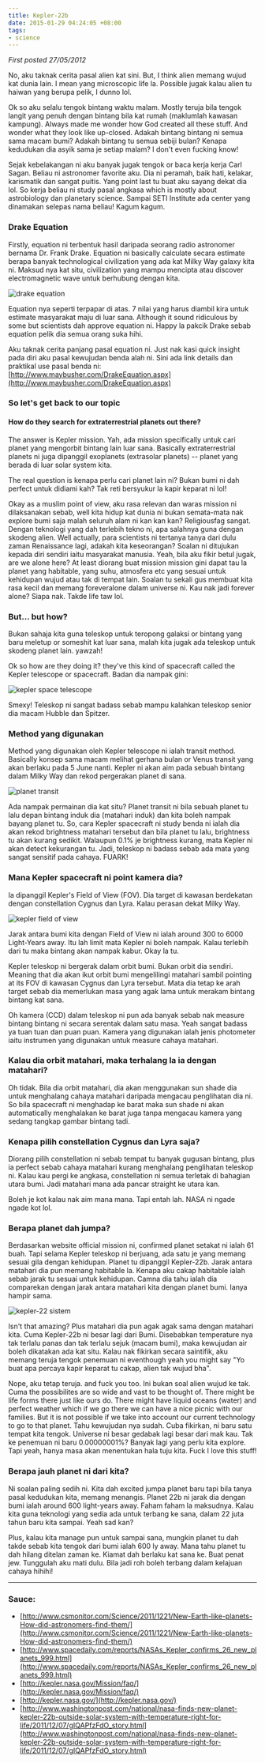 ```yaml
---
title: Kepler-22b
date: 2015-01-29 04:24:05 +08:00
tags:
- science
---
```


*First posted 27/05/2012*

No, aku taknak cerita pasal alien kat sini. But, I think alien memang wujud kat dunia lain. I mean yang microscopic life la. Possible jugak kalau alien tu haiwan yang berupa pelik, I dunno lol.

Ok so aku selalu tengok bintang waktu malam. Mostly teruja bila tengok langit yang penuh dengan bintang bila kat rumah (maklumlah kawasan kampung). Always made me wonder how God created all these stuff. And wonder what they look like up-closed. Adakah bintang bintang ni semua sama macam bumi? Adakah bintang tu semua sebiji bulan? Kenapa kedudukan dia asyik sama je setiap malam? I don't even fucking know!

Sejak kebelakangan ni aku banyak jugak tengok or baca kerja kerja Carl Sagan. Beliau ni astronomer favorite aku. Dia ni peramah, baik hati, kelakar, karismatik dan sangat puitis. Yang point last tu buat aku sayang dekat dia lol. So kerja beliau ni study pasal angkasa which is mostly about astrobiology dan planetary science. Sampai SETI Institute ada center yang dinamakan selepas nama beliau! Kagum kagum.

### Drake Equation

Firstly, equation ni terbentuk hasil daripada seorang radio astronomer bernama Dr. Frank Drake. Equation ni basically calculate secara estimate berapa banyak technological civilization yang ada kat Milky Way galaxy kita ni. Maksud nya kat situ, civilization yang mampu mencipta atau discover electromagnetic wave untuk berhubung dengan kita.

![drake equation](http://4.bp.blogspot.com/-xXl2Vh_tr3U/T8EGkNtVE5I/AAAAAAAAAaw/pnr5icMABjA/s400/drake.png)

Equation nya seperti terpapar di atas. 7 nilai yang harus diambil kira untuk estimate masyarakat maju di luar sana. Although it sound ridiculous by some but scientists dah approve equation ni. Happy la pakcik Drake sebab equation pelik dia semua orang suka hihi.

Aku taknak cerita panjang pasal equation ni. Just nak kasi quick insight pada diri aku pasal kewujudan benda alah ni. Sini ada link details dan praktikal use pasal benda ni: [http://www.maybusher.com/DrakeEquation.aspx](http://www.maybusher.com/DrakeEquation.aspx)

### So let's get back to our topic

#### How do they search for extraterrestrial planets out there?

The answer is Kepler mission. Yah, ada mission specifically untuk cari planet yang mengorbit bintang lain luar sana. Basically extraterrestrial planets ni juga dipanggil exoplanets (extrasolar planets) -- planet yang berada di luar solar system kita.

The real question is kenapa perlu cari planet lain ni? Bukan bumi ni dah perfect untuk didiami kah? Tak reti bersyukur la kapir keparat ni lol!

Okay as a muslim point of view, aku rasa relevan dan waras mission ni dilaksanakan sebab, well kita hidup kat dunia ni bukan semata-mata nak explore bumi saja malah seluruh alam ni kan kan kan? Religiousfag sangat. Dengan teknologi yang dah terlebih tekno ni, apa salahnya guna dengan skodeng alien. Well actually, para scientists ni tertanya tanya dari dulu zaman Renaissance lagi, adakah kita keseorangan? Soalan ni ditujukan kepada diri sendiri iaitu masyarakat manusia. Yeah, bila aku fikir betul jugak, are we alone here? At least diorang buat mission mission gini dapat tau la planet yang habitable, yang suhu, atmosfera etc yang sesuai untuk kehidupan wujud atau tak di tempat lain. Soalan tu sekali gus membuat kita rasa kecil dan memang foreveralone dalam universe ni. Kau nak jadi forever alone? Siapa nak. Takde life taw lol.

### But... but how?

Bukan sahaja kita guna teleskop untuk teropong galaksi or bintang yang baru meletup or someshit kat luar sana, malah kita jugak ada teleskop untuk skodeng planet lain. yawzah!

Ok so how are they doing it? they've this kind of spacecraft called the Kepler telescope or spacecraft. Badan dia nampak gini:

![kepler space telescope](https://en.wikipedia.org/wiki/Kepler_space_telescope#/media/File:Keplerpacecraft.019e.jpg)

Smexy! Teleskop ni sangat badass sebab mampu kalahkan teleskop senior dia macam Hubble dan Spitzer.

### Method yang digunakan

Method yang digunakan oleh Kepler telescope ni ialah transit method. Basically konsep sama macam melihat gerhana bulan or Venus transit yang akan berlaku pada 5 June nanti. Kepler ni akan aim pada sebuah bintang dalam Milky Way dan rekod pergerakan planet di sana.

![planet transit](http://i.imgur.com/vIksJ.jpg)

Ada nampak permainan dia kat situ? Planet transit ni bila sebuah planet tu lalu depan bintang induk dia (matahari induk) dan kita boleh nampak bayang planet tu. So, cara Kepler spacecraft ni study benda ni ialah dia akan rekod brightness matahari tersebut dan bila planet tu lalu, brightness tu akan kurang sedikit. Walaupun 0.1% je brightness kurang, mata Kepler ni akan detect kekurangan tu. Jadi, teleskop ni badass sebab ada mata yang sangat sensitif pada cahaya. FUARK!

### Mana Kepler spacecraft ni point kamera dia?

Ia dipanggil Kepler's Field of View (FOV). Dia target di kawasan berdekatan dengan constellation Cygnus dan Lyra. Kalau perasan dekat Milky Way.

![kepler field of view](http://i.imgur.com/fSTvy.jpg)

Jarak antara bumi kita dengan Field of View ni ialah around 300 to 6000 Light-Years away. Itu lah limit mata Kepler ni boleh nampak. Kalau terlebih dari tu maka bintang akan nampak kabur. Okay la tu.

Kepler teleskop ni bergerak dalam orbit bumi. Bukan orbit dia sendiri. Meaning that dia akan ikut orbit bumi mengelilingi matahari sambil pointing at its FOV di kawasan Cygnus dan Lyra tersebut. Mata dia tetap ke arah target sebab dia memerlukan masa yang agak lama untuk merakam bintang bintang kat sana.

Oh kamera (CCD) dalam teleskop ni pun ada banyak sebab nak measure bintang bintang ni secara serentak dalam satu masa. Yeah sangat badass ya tuan tuan dan puan puan. Kamera yang digunakan ialah jenis photometer iaitu instrumen yang digunakan untuk measure cahaya matahari.

### Kalau dia orbit matahari, maka terhalang la ia dengan matahari?

Oh tidak. Bila dia orbit matahari, dia akan menggunakan sun shade dia untuk menghalang cahaya matahari daripada mengacau penglihatan dia ni. So bila spacecraft ni menghadap ke barat maka sun shade ni akan automatically menghalakan ke barat juga tanpa mengacau kamera yang sedang tangkap gambar bintang tadi.

### Kenapa pilih constellation Cygnus dan Lyra saja?

Diorang pilih constellation ni sebab tempat tu banyak gugusan bintang, plus ia perfect sebab cahaya matahari kurang menghalang penglihatan teleskop ni. Kalau kau pergi ke angkasa, constellation ni semua terletak di bahagian utara bumi. Jadi matahari mana ada pancar straight ke utara kan.

Boleh je kot kalau nak aim mana mana. Tapi entah lah. NASA ni ngade ngade kot lol.

### Berapa planet dah jumpa?

Berdasarkan website official mission ni, confirmed planet setakat ni ialah 61 buah. Tapi selama Kepler teleskop ni berjuang, ada satu je yang memang sesuai gila dengan kehidupan. Planet tu dipanggil Kepler-22b. Jarak antara matahari dia pun memang habitable la. Kenapa aku cakap habitable ialah sebab jarak tu sesuai untuk kehidupan. Camna dia tahu ialah dia comparekan dengan jarak antara matahari kita dengan planet bumi. Ianya hampir sama.

![kepler-22 sistem](http://i.imgur.com/aVEGm.jpg)

Isn't that amazing? Plus matahari dia pun agak agak sama dengan matahari kita. Cuma Kepler-22b ni besar lagi dari Bumi. Disebabkan temperature nya tak terlalu panas dan tak terlalu sejuk (macam bumi), maka kewujudan air boleh dikatakan ada kat situ. Kalau nak fikirkan secara saintifik, aku memang teruja tengok penemuan ni eventhough yeah you might say "Yo buat apa percaya kapir keparat tu cakap, alien tak wujud bha".

Nope, aku tetap teruja. and fuck you too. Ini bukan soal alien wujud ke tak. Cuma the possibilites are so wide and vast to be thought of. There might be life forms there just like ours do. There might have liquid oceans (water) and perfect weather which if we go there we can have a nice picnic with our families. But it is not possible if we take into account our current technology to go to that planet. Tahu kewujudan nya sudah. Cuba fikirkan, ni baru satu tempat kita tengok. Universe ni besar gedabak lagi besar dari mak kau. Tak ke penemuan ni baru 0.00000001%? Banyak lagi yang perlu kita explore. Tapi yeah, hanya masa akan menentukan hala tuju kita. Fuck I love this stuff!

### Berapa jauh planet ni dari kita?

Ni soalan paling sedih ni. Kita dah excited jumpa planet baru tapi bila tanya pasal kedudukan kita, memang menangis. Planet 22b ni jarak dia dengan bumi ialah around 600 light-years away. Faham faham la maksudnya. Kalau kita guna teknologi yang sedia ada untuk terbang ke sana, dalam 22 juta tahun baru kita sampai. Yeah sad kan?

Plus, kalau kita manage pun untuk sampai sana, mungkin planet tu dah takde sebab kita tengok dari bumi ialah 600 ly away. Mana tahu planet tu dah hilang ditelan zaman ke. Kiamat dah berlaku kat sana ke. Buat penat jew. Tunggulah aku mati dulu. Bila jadi roh boleh terbang dalam kelajuan cahaya hihihi!

---

### Sauce:

- [http://www.csmonitor.com/Science/2011/1221/New-Earth-like-planets-How-did-astronomers-find-them/](http://www.csmonitor.com/Science/2011/1221/New-Earth-like-planets-How-did-astronomers-find-them/)
- [http://www.spacedaily.com/reports/NASAs_Kepler_confirms_26_new_planets_999.html](http://www.spacedaily.com/reports/NASAs_Kepler_confirms_26_new_planets_999.html)
- [http://kepler.nasa.gov/Mission/faq/](http://kepler.nasa.gov/Mission/faq/)
- [http://kepler.nasa.gov/](http://kepler.nasa.gov/)
- [http://www.washingtonpost.com/national/nasa-finds-new-planet-kepler-22b-outside-solar-system-with-temperature-right-for-life/2011/12/07/gIQAPfzFdO_story.html](http://www.washingtonpost.com/national/nasa-finds-new-planet-kepler-22b-outside-solar-system-with-temperature-right-for-life/2011/12/07/gIQAPfzFdO_story.html)
